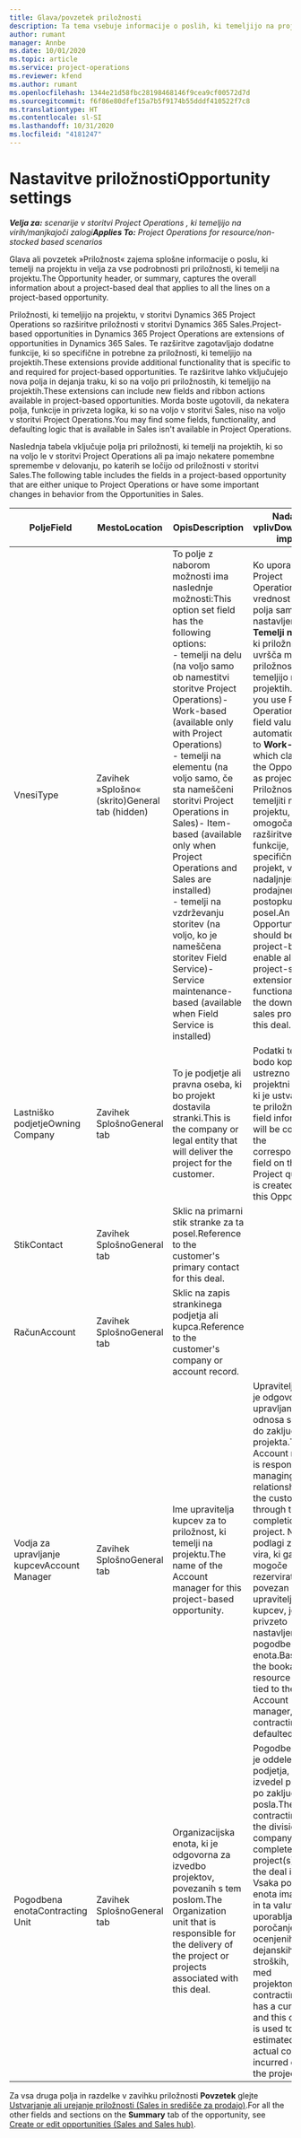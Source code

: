 ```yaml
---
title: Glava/povzetek priložnosti
description: Ta tema vsebuje informacije o poslih, ki temeljijo na projektih, in podrobnostih priložnosti, ki temeljijo na projektih.
author: rumant
manager: Annbe
ms.date: 10/01/2020
ms.topic: article
ms.service: project-operations
ms.reviewer: kfend
ms.author: rumant
ms.openlocfilehash: 1344e21d58fbc28198468146f9cea9cf00572d7d
ms.sourcegitcommit: f6f86e80dfef15a7b5f9174b55dddf410522f7c8
ms.translationtype: HT
ms.contentlocale: sl-SI
ms.lasthandoff: 10/31/2020
ms.locfileid: "4181247"
---
```

# <a name="opportunity-settings"></a><span data-ttu-id="1de87-103">Nastavitve priložnosti</span><span class="sxs-lookup"><span data-stu-id="1de87-103">Opportunity settings</span></span>

<span data-ttu-id="1de87-104">_**Velja za:** scenarije v storitvi Project Operations , ki temeljijo na virih/manjkajoči zalogi_</span><span class="sxs-lookup"><span data-stu-id="1de87-104">_**Applies To:** Project Operations for resource/non-stocked based scenarios_</span></span>


<span data-ttu-id="1de87-105">Glava ali povzetek »Priložnost« zajema splošne informacije o poslu, ki temelji na projektu in velja za vse podrobnosti pri priložnosti, ki temelji na projektu.</span><span class="sxs-lookup"><span data-stu-id="1de87-105">The Opportunity header, or summary, captures the overall information about a project-based deal that applies to all the lines on a project-based opportunity.</span></span>

<span data-ttu-id="1de87-106">Priložnosti, ki temeljijo na projektu, v storitvi Dynamics 365 Project Operations so razširitve priložnosti v storitvi Dynamics 365 Sales.</span><span class="sxs-lookup"><span data-stu-id="1de87-106">Project-based opportunities in Dynamics 365 Project Operations are extensions of opportunities in Dynamics 365 Sales.</span></span> <span data-ttu-id="1de87-107">Te razširitve zagotavljajo dodatne funkcije, ki so specifične in potrebne za priložnosti, ki temeljijo na projektih.</span><span class="sxs-lookup"><span data-stu-id="1de87-107">These extensions provide additional functionality that is specific to and required for project-based opportunities.</span></span> <span data-ttu-id="1de87-108">Te razširitve lahko vključujejo nova polja in dejanja traku, ki so na voljo pri priložnostih, ki temeljijo na projektih.</span><span class="sxs-lookup"><span data-stu-id="1de87-108">These extensions can include new fields and ribbon actions available in project-based opportunities.</span></span> <span data-ttu-id="1de87-109">Morda boste ugotovili, da nekatera polja, funkcije in privzeta logika, ki so na voljo v storitvi Sales, niso na voljo v storitvi Project Operations.</span><span class="sxs-lookup"><span data-stu-id="1de87-109">You may find some fields, functionality, and defaulting logic that is available in Sales isn't available in Project Operations.</span></span>

<span data-ttu-id="1de87-110">Naslednja tabela vključuje polja pri priložnosti, ki temelji na projektih, ki so na voljo le v storitvi Project Operations ali pa imajo nekatere pomembne spremembe v delovanju, po katerih se ločijo od priložnosti v storitvi Sales.</span><span class="sxs-lookup"><span data-stu-id="1de87-110">The following table includes the fields in a project-based opportunity that are either unique to Project Operations or have some important changes in behavior from the Opportunities in Sales.</span></span>

| <span data-ttu-id="1de87-111">**Polje**</span><span class="sxs-lookup"><span data-stu-id="1de87-111">**Field**</span></span> | <span data-ttu-id="1de87-112">**Mesto**</span><span class="sxs-lookup"><span data-stu-id="1de87-112">**Location**</span></span> | <span data-ttu-id="1de87-113">**Opis**</span><span class="sxs-lookup"><span data-stu-id="1de87-113">**Description**</span></span> | <span data-ttu-id="1de87-114">**Nadaljnji vpliv**</span><span class="sxs-lookup"><span data-stu-id="1de87-114">**Downstream impact**</span></span> |
| --- | --- | --- | --- |
| <span data-ttu-id="1de87-115">Vnesi</span><span class="sxs-lookup"><span data-stu-id="1de87-115">Type</span></span> | <span data-ttu-id="1de87-116">Zavihek »Splošno« (skrito)</span><span class="sxs-lookup"><span data-stu-id="1de87-116">General tab (hidden)</span></span> | <span data-ttu-id="1de87-117">To polje z naborom možnosti ima naslednje možnosti:</span><span class="sxs-lookup"><span data-stu-id="1de87-117">This option set field has the following options:</span></span></br><span data-ttu-id="1de87-118">- temelji na delu (na voljo samo ob namestitvi storitve Project Operations)</span><span class="sxs-lookup"><span data-stu-id="1de87-118">- Work-based (available only with Project Operations)</span></span></br><span data-ttu-id="1de87-119">- temelji na elementu (na voljo samo, če sta nameščeni storitvi Project Operations in Sales)</span><span class="sxs-lookup"><span data-stu-id="1de87-119">- Item-based (available only when Project Operations and Sales are installed)</span></span></br><span data-ttu-id="1de87-120">- temelji na vzdrževanju storitev (na voljo, ko je nameščena storitev Field Service)</span><span class="sxs-lookup"><span data-stu-id="1de87-120">- Service maintenance-based (available when Field Service is installed)</span></span> | <span data-ttu-id="1de87-121">Ko uporabljate Project Operations, je vrednost tega polja samodejno nastavljena na **Temelji na delu**, ki priložnost uvršča med priložnosti, ki temeljijo na projektih.</span><span class="sxs-lookup"><span data-stu-id="1de87-121">When you use Project Operations, this field value is automatically set to **Work-based** which classifies the Opportunity as project-based.</span></span> <span data-ttu-id="1de87-122">Priložnost mora temeljiti na projektu, da lahko omogoča vse razširitve in funkcije, specifične za projekt, v nadaljnjem prodajnem postopku za ta posel.</span><span class="sxs-lookup"><span data-stu-id="1de87-122">An Opportunity should be project-based to enable all project-specific extensions and functionality in the downstream sales process for this deal.</span></span> |
| <span data-ttu-id="1de87-123">Lastniško podjetje</span><span class="sxs-lookup"><span data-stu-id="1de87-123">Owning Company</span></span> | <span data-ttu-id="1de87-124">Zavihek Splošno</span><span class="sxs-lookup"><span data-stu-id="1de87-124">General tab</span></span> | <span data-ttu-id="1de87-125">To je podjetje ali pravna oseba, ki bo projekt dostavila stranki.</span><span class="sxs-lookup"><span data-stu-id="1de87-125">This is the company or legal entity that will deliver the project for the customer.</span></span> | <span data-ttu-id="1de87-126">Podatki tega polja bodo kopirani v ustrezno polje v projektni ponudbi, ki je ustvarjena iz te priložnosti.</span><span class="sxs-lookup"><span data-stu-id="1de87-126">This field information will be copied to the corresponding field on the Project quote that is created from this Opportunity.</span></span> |
| <span data-ttu-id="1de87-127">Stik</span><span class="sxs-lookup"><span data-stu-id="1de87-127">Contact</span></span> | <span data-ttu-id="1de87-128">Zavihek Splošno</span><span class="sxs-lookup"><span data-stu-id="1de87-128">General tab</span></span> | <span data-ttu-id="1de87-129">Sklic na primarni stik stranke za ta posel.</span><span class="sxs-lookup"><span data-stu-id="1de87-129">Reference to the customer's primary contact for this deal.</span></span> | |
| <span data-ttu-id="1de87-130">Račun</span><span class="sxs-lookup"><span data-stu-id="1de87-130">Account</span></span> | <span data-ttu-id="1de87-131">Zavihek Splošno</span><span class="sxs-lookup"><span data-stu-id="1de87-131">General tab</span></span> | <span data-ttu-id="1de87-132">Sklic na zapis strankinega podjetja ali kupca.</span><span class="sxs-lookup"><span data-stu-id="1de87-132">Reference to the customer's company or account record.</span></span> | |
| <span data-ttu-id="1de87-133">Vodja za upravljanje kupcev</span><span class="sxs-lookup"><span data-stu-id="1de87-133">Account Manager</span></span> | <span data-ttu-id="1de87-134">Zavihek Splošno</span><span class="sxs-lookup"><span data-stu-id="1de87-134">General tab</span></span> | <span data-ttu-id="1de87-135">Ime upravitelja kupcev za to priložnost, ki temelji na projektu.</span><span class="sxs-lookup"><span data-stu-id="1de87-135">The name of the Account manager for this project-based opportunity.</span></span> | <span data-ttu-id="1de87-136">Upravitelj kupcev je odgovoren za upravljanje odnosa s stranko do zaključka tega projekta.</span><span class="sxs-lookup"><span data-stu-id="1de87-136">The Account manager is responsible for managing the relationship with the customer through the completion of this project.</span></span> <span data-ttu-id="1de87-137">Na podlagi zapisa vira, ki ga je mogoče rezervirati in je povezan z upraviteljem kupcev, je privzeto nastavljena pogodbena enota.</span><span class="sxs-lookup"><span data-stu-id="1de87-137">Based on the bookable resource record tied to the Account manager, the contracting unit is defaulted.</span></span> |
| <span data-ttu-id="1de87-138">Pogodbena enota</span><span class="sxs-lookup"><span data-stu-id="1de87-138">Contracting Unit</span></span> | <span data-ttu-id="1de87-139">Zavihek Splošno</span><span class="sxs-lookup"><span data-stu-id="1de87-139">General tab</span></span> | <span data-ttu-id="1de87-140">Organizacijska enota, ki je odgovorna za izvedbo projektov, povezanih s tem poslom.</span><span class="sxs-lookup"><span data-stu-id="1de87-140">The Organization unit that is responsible for the delivery of the project or projects associated with this deal.</span></span> | <span data-ttu-id="1de87-141">Pogodbena enota je oddelek podjetja, ki bo izvedel projekte po zaključku posla.</span><span class="sxs-lookup"><span data-stu-id="1de87-141">The contracting unit is the division of the company that will complete the project(s) after the deal is closed.</span></span> <span data-ttu-id="1de87-142">Vsaka pogodbena enota ima valuto in ta valuta se uporablja za poročanje o ocenjenih in dejanskih stroških, nastalih med projektom.</span><span class="sxs-lookup"><span data-stu-id="1de87-142">Every contracting unit has a currency, and this currency is used to report estimated and actual costs incurred during the project.</span></span> |

<span data-ttu-id="1de87-143">Za vsa druga polja in razdelke v zavihku priložnosti **Povzetek** glejte [Ustvarjanje ali urejanje priložnosti (Sales in središče za prodajo)](https://docs.microsoft.com/dynamics365/sales-enterprise/create-edit-opportunity-sales).</span><span class="sxs-lookup"><span data-stu-id="1de87-143">For all the other fields and sections on the **Summary** tab of the opportunity, see [Create or edit opportunities (Sales and Sales hub)](https://docs.microsoft.com/dynamics365/sales-enterprise/create-edit-opportunity-sales).</span></span>

